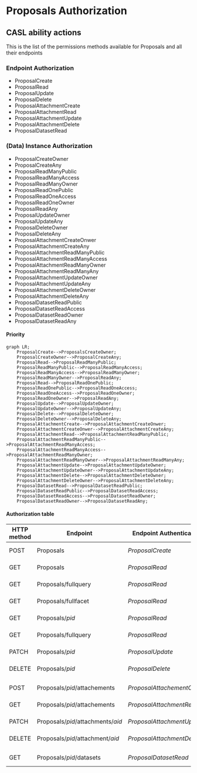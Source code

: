 # Proposals Authorization
## CASL ability actions
This is the list of the permissions methods available for Proposals and all their endpoints

### Endpoint Authorization
- ProposalCreate
- ProposalRead
- ProposalUpdate
- ProposalDelete
- ProposalAttachmentCreate
- ProposalAttachmentRead
- ProposalAttachmentUpdate
- ProposalAttachmentDelete
- ProposalDatasetRead


### (Data) Instance Authorization
- ProposalCreateOwner
- ProposalCreateAny
- ProposalReadManyPublic
- ProposalReadManyAccess
- ProposalReadManyOwner
- ProposalReadOnePublic
- ProposalReadOneAccess
- ProposalReadOneOwner
- ProposalReadAny
- ProposalUpdateOwner
- ProposalUpdateAny
- ProposalDeleteOwner
- ProposalDeleteAny
- ProposalAttachmentCreateOnwer
- ProposalAttachmentCreateAny
- ProposalAttachmentReadManyPublic
- ProposalAttachmentReadManyAccess
- ProposalAttachmentReadManyOwner
- ProposalAttachmentReadManyAny
- ProposalAttachmentUpdateOwner
- ProposalAttachmentUpdateAny
- ProposalAttachmentDeleteOwner
- ProposalAttachmentDeleteAny
- ProposalDatasetReadPublic
- ProposalDatasetReadAccess
- ProposalDatasetReadOwner
- ProposalDatasetReadAny


#### Priority
```mermaid
graph LR;
    ProposalCreate-->ProposalsCreateOwner;
    ProposalCreateOwner-->ProposalCreateAny;
    ProposalRead-->ProposalReadManyPublic;
    ProposalReadManyPublic-->ProposalReadManyAccess;
    ProposalReadManyAccess-->ProposalReadManyOwner;
    ProposalReadManyOwner-->ProposalReadAny;
    ProposalRead-->ProposalReadOnePublic;
    ProposalReadOnePublic-->ProposalReadOneAccess;
    ProposalReadOneAccess-->ProposalReadOneOwner;
    ProposalReadOneOwner-->ProposalReadAny;
    ProposalUpdate-->ProposalUpdateOwner;
    ProposalUpdateOwner-->ProposalUpdateAny;
    ProposalDelete-->ProposalDeleteOwner;
    ProposalDeleteOwner-->ProposalDeleteAny;
    ProposalAttachmentCreate-->ProposalAttachmentCreateOnwer;
    ProposalAttachmentCreateOnwer-->ProposalAttachmentCreateAny;
    ProposalAttachmentRead-->ProposalAttachmentReadManyPublic;
    ProposalAttachmentReadManyPublic-->ProposalAttachmentReadManyAccess;
    ProposalAttachmentReadManyAccess-->ProposalAttachmentReadManyOwner;
    ProposalAttachmentReadManyOwner-->ProposalAttachmentReadManyAny;
    ProposalAttachmentUpdate-->ProposalAttachmentUpdateOwner;
    ProposalAttachmentUpdateOwner-->ProposalAttachmentUpdateAny;
    ProposalAttachmentDelete-->ProposalAttachmentDeleteOwner;
    ProposalAttachmentDeleteOwner-->ProposalAttachmentDeleteAny;
    ProposalDatasetRead-->ProposalDatasetReadPublic;
    ProposalDatasetReadPublic-->ProposalDatasetReadAccess;
    ProposalDatasetReadAccess-->ProposalDatasetReadOwner;
    ProposalDatasetReadOwner-->ProposalDatasetReadAny;
```

#### Authorization table
| HTTP method | Endpoint | Endpoint Authentication | Anonymous | Authenticated User | Proposals Groups | Admin Groups | Delete Groups | Notes |
| -------- | ------- | ------- | ------- | ------- | ------- | ------- | ------- | ------- | 
| POST | Proposals | _ProposalCreate_ | __no__ | __no__ | Any<br>_ProposalCreateAny_ | Any<br>_ProposalCreateAny_ | __no__ |  |
| GET | Proposals | _ProposalRead_ | Public<br/>_ProposalReadManyPublic_ | Has Access<br/>_ProposalReadManyAccess_ | Has Access<br/>_ProposalReadManyAccess_ | Any<br/>_ProposalReadAny_ |  __no__  |  |
| GET | Proposals/fullquery | _ProposalRead_ | Public<br/>_ProposalReadManyPublic_ | Has Access<br/>_ProposalReadManyAccess_ | Has Access<br/>_ProposalReadManyAccess_ | Any<br/>_ProposalReadAny_ |  __no__  |  |
| GET | Proposals/fullfacet | _ProposalRead_ | Public<br/>_ProposalReadManyPublic_ | Has Access<br/>_ProposalReadManyAccess_ | Has Access<br/>_ProposalReadManyAccess_ | Any<br/>_ProposalReadAny_ |  __no__  |  |
| GET | Proposals/_pid_ | _ProposalRead_ | Public<br/>_ProposalReadOnePublic_ | Has Access<br/>_ProposalReadOneAccess_ | Has Access<br/>_ProposalReadOneAccess_ | Any<br/>_ProposalReadAny_ |  __no__  |  |
| GET | Proposals/fullquery | _ProposalRead_ | Public<br/>_ProposalReadOnePublic_ | Has Access<br/>_ProposalReadOneAccess_ | Has Access<br/>_ProposalReadOneAccess_ | Any<br/>_ProposalReadAny_ |  __no__  |  |
| PATCH | Proposals/_pid_ | _ProposalUpdate_ | __no__ | __no__ | Any<br/>_ProposalUpdateAny_ | Any<br/>_ProposalUpdateAny_ | __no__ | |
| DELETE | Proposals/_pid_ | _ProposalDelete_ | __no__ | __no__ | __no__ | __no__ | Any<br/>_ProposalDeleteAny_ |  |
|||||
| POST | Proposals/_pid_/attachements | _ProposalAttachementCreate_ | __no__ | __no__ | Any<br>_ProposalAttachmentCreateAny_ | Any<br>_ProposalAttachmentCreateAny_ | __no__ |  |
| GET | Proposals/_pid_/attachements | _ProposalAttachmentRead_ | Public<br/>_ProposalAttachmentReadManyPublic_ | Has Access<br/>_ProposalAttachmentReadManyAccess_ | Has Access<br/>_ProposalAttachmentReadManyAccess_ | Any<br/>_ProposalAttachmentReadManyAny_ | __no__ | |
| PATCH | Proposals/_pid_/attachments/_aid_ | _ProposalAttachmentUpdate_ | __no__ | __no__ | Owner<br/>_ProposalAttachmentUpdateOwner_ | Any<br/>_ProposalAttachmentUpdateAny_ | __no__ | |
| DELETE | Proposals/_pid_/attachment/_aid_ | _ProposalAttachmentDelete_ | __no__ | __no__ | Onwer<br/>_ProposalAttachmentDeleteOwner_ | Any<br/>_ProposalAttachmentDeleteAny_ | __no__ | |
|||||
| GET | Proposals/_pid_/datasets | _ProposalDatasetRead_ | Public<br/>_ProposalDatasetReadOnePublic_ | Has Access<br/>_ProposalDatasetReadOneAccess_ | Has Access<br/>_ProposalDatasetReadOneAccess_ | Any<br/>_ProposalDatasetReadOneAny_ | __no__ | |
